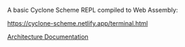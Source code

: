 A basic Cyclone Scheme REPL compiled to Web Assembly:

https://cyclone-scheme.netlify.app/terminal.html

[Architecture Documentation](Architecture.md)

